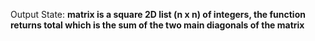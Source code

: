 Output State: **matrix is a square 2D list (n x n) of integers, the function returns total which is the sum of the two main diagonals of the matrix**